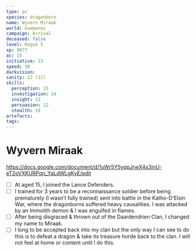 ```yaml
---
type: pc
species: dragonborn
name: Wyvern Miraak
world: Guemenos
campaign: Arrival
deceased: false
level: Rogue 5
xp: 9077
ac: 15
initiative: 13
speed: 30
darkvision: 
sanity: 12 (11)
skills:
  perception: 15
  investigation: 14
  insight: 12
  persuasion: 12
  stealth: 19
artefacts:
tags:
---
```


# Wyvern Miraak

https://docs.google.com/document/d/1uWr5Y5yqpJrwX4s3inU-eT2oVXKURPqn_YaLdWLgKyE/edit

- [ ] At aged 15, I joined the Lance Defenders.
- [ ] I trained for 3 years to be a reconnaissance soldier before being prematurely (I wasn’t fully trained) sent into battle in the Katho-D'Elsin War, where the dragonborns suffered heavy causalities. I was attacked by an Immolith demon & I was engulfed in flames.
- [ ] After being disgraced & thrown out of the Daardendrien Clan, I changed my name to Miraak.
- [ ] I long to be accepted back into my clan but the only way I can see to do this is to defeat a dragon & take its treasure horde back to the clan. I will not feel at home or content until I do this.
